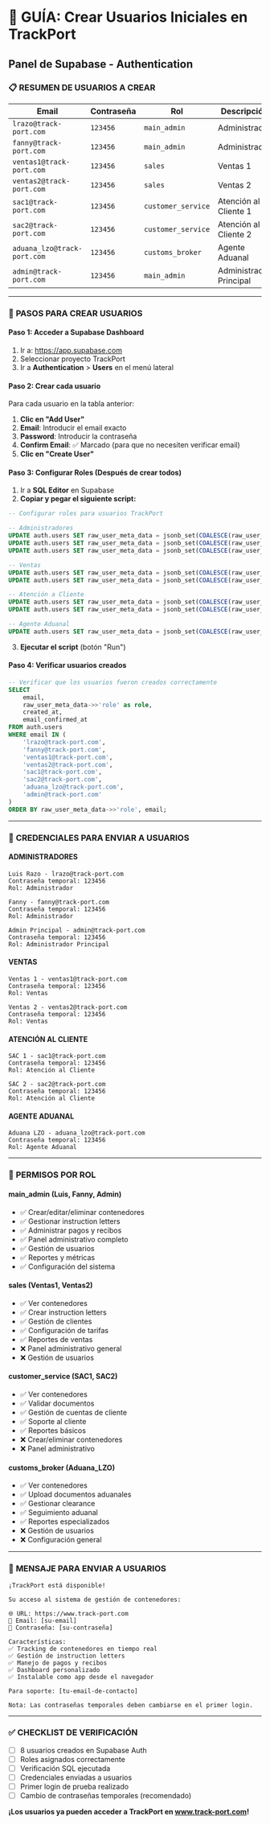 # 👥 GUÍA: Crear Usuarios Iniciales en TrackPort
## Panel de Supabase - Authentication

### 📋 **RESUMEN DE USUARIOS A CREAR**

| Email | Contraseña | Rol | Descripción |
|-------|------------|-----|-------------|
| `lrazo@track-port.com` | `123456` | `main_admin` | Administrador |
| `fanny@track-port.com` | `123456` | `main_admin` | Administrador |
| `ventas1@track-port.com` | `123456` | `sales` | Ventas 1 |
| `ventas2@track-port.com` | `123456` | `sales` | Ventas 2 |
| `sac1@track-port.com` | `123456` | `customer_service` | Atención al Cliente 1 |
| `sac2@track-port.com` | `123456` | `customer_service` | Atención al Cliente 2 |
| `aduana_lzo@track-port.com` | `123456` | `customs_broker` | Agente Aduanal |
| `admin@track-port.com` | `123456` | `main_admin` | Administrador Principal |

---

### 🔧 **PASOS PARA CREAR USUARIOS**

#### **Paso 1: Acceder a Supabase Dashboard**
1. Ir a: https://app.supabase.com
2. Seleccionar proyecto TrackPort
3. Ir a **Authentication** > **Users** en el menú lateral

#### **Paso 2: Crear cada usuario**
Para cada usuario en la tabla anterior:

1. **Clic en "Add User"**
2. **Email**: Introducir el email exacto
3. **Password**: Introducir la contraseña
4. **Confirm Email**: ✅ Marcado (para que no necesiten verificar email)
5. **Clic en "Create User"**

#### **Paso 3: Configurar Roles (Después de crear todos)**
1. Ir a **SQL Editor** en Supabase
2. **Copiar y pegar el siguiente script:**

```sql
-- Configurar roles para usuarios TrackPort

-- Administradores
UPDATE auth.users SET raw_user_meta_data = jsonb_set(COALESCE(raw_user_meta_data, '{}'::jsonb), '{role}', '"main_admin"') WHERE email = 'lrazo@track-port.com';
UPDATE auth.users SET raw_user_meta_data = jsonb_set(COALESCE(raw_user_meta_data, '{}'::jsonb), '{role}', '"main_admin"') WHERE email = 'fanny@track-port.com';
UPDATE auth.users SET raw_user_meta_data = jsonb_set(COALESCE(raw_user_meta_data, '{}'::jsonb), '{role}', '"main_admin"') WHERE email = 'admin@track-port.com';

-- Ventas
UPDATE auth.users SET raw_user_meta_data = jsonb_set(COALESCE(raw_user_meta_data, '{}'::jsonb), '{role}', '"sales"') WHERE email = 'ventas1@track-port.com';
UPDATE auth.users SET raw_user_meta_data = jsonb_set(COALESCE(raw_user_meta_data, '{}'::jsonb), '{role}', '"sales"') WHERE email = 'ventas2@track-port.com';

-- Atención a Cliente
UPDATE auth.users SET raw_user_meta_data = jsonb_set(COALESCE(raw_user_meta_data, '{}'::jsonb), '{role}', '"customer_service"') WHERE email = 'sac1@track-port.com';
UPDATE auth.users SET raw_user_meta_data = jsonb_set(COALESCE(raw_user_meta_data, '{}'::jsonb), '{role}', '"customer_service"') WHERE email = 'sac2@track-port.com';

-- Agente Aduanal
UPDATE auth.users SET raw_user_meta_data = jsonb_set(COALESCE(raw_user_meta_data, '{}'::jsonb), '{role}', '"customs_broker"') WHERE email = 'aduana_lzo@track-port.com';
```

3. **Ejecutar el script** (botón "Run")

#### **Paso 4: Verificar usuarios creados**
```sql
-- Verificar que los usuarios fueron creados correctamente
SELECT 
    email, 
    raw_user_meta_data->>'role' as role, 
    created_at,
    email_confirmed_at
FROM auth.users 
WHERE email IN (
    'lrazo@track-port.com',
    'fanny@track-port.com',
    'ventas1@track-port.com',
    'ventas2@track-port.com',
    'sac1@track-port.com',
    'sac2@track-port.com',
    'aduana_lzo@track-port.com',
    'admin@track-port.com'
)
ORDER BY raw_user_meta_data->>'role', email;
```

---

### 🔐 **CREDENCIALES PARA ENVIAR A USUARIOS**

#### **ADMINISTRADORES**
```
Luis Razo - lrazo@track-port.com
Contraseña temporal: 123456
Rol: Administrador

Fanny - fanny@track-port.com  
Contraseña temporal: 123456
Rol: Administrador

Admin Principal - admin@track-port.com
Contraseña temporal: 123456
Rol: Administrador Principal
```

#### **VENTAS**
```
Ventas 1 - ventas1@track-port.com
Contraseña temporal: 123456
Rol: Ventas

Ventas 2 - ventas2@track-port.com
Contraseña temporal: 123456
Rol: Ventas
```

#### **ATENCIÓN AL CLIENTE**
```
SAC 1 - sac1@track-port.com
Contraseña temporal: 123456
Rol: Atención al Cliente

SAC 2 - sac2@track-port.com
Contraseña temporal: 123456
Rol: Atención al Cliente
```

#### **AGENTE ADUANAL**
```
Aduana LZO - aduana_lzo@track-port.com
Contraseña temporal: 123456
Rol: Agente Aduanal
```

---

### 📱 **PERMISOS POR ROL**

#### **main_admin (Luis, Fanny, Admin)**
- ✅ Crear/editar/eliminar contenedores
- ✅ Gestionar instruction letters
- ✅ Administrar pagos y recibos
- ✅ Panel administrativo completo
- ✅ Gestión de usuarios
- ✅ Reportes y métricas
- ✅ Configuración del sistema

#### **sales (Ventas1, Ventas2)**
- ✅ Ver contenedores
- ✅ Crear instruction letters
- ✅ Gestión de clientes
- ✅ Configuración de tarifas
- ✅ Reportes de ventas
- ❌ Panel administrativo general
- ❌ Gestión de usuarios

#### **customer_service (SAC1, SAC2)**
- ✅ Ver contenedores
- ✅ Validar documentos
- ✅ Gestión de cuentas de cliente
- ✅ Soporte al cliente
- ✅ Reportes básicos
- ❌ Crear/eliminar contenedores
- ❌ Panel administrativo

#### **customs_broker (Aduana_LZO)**
- ✅ Ver contenedores
- ✅ Upload documentos aduanales
- ✅ Gestionar clearance
- ✅ Seguimiento aduanal
- ✅ Reportes especializados
- ❌ Gestión de usuarios
- ❌ Configuración general

---

### 🔔 **MENSAJE PARA ENVIAR A USUARIOS**

```
¡TrackPort está disponible!

Su acceso al sistema de gestión de contenedores:

🌐 URL: https://www.track-port.com
📧 Email: [su-email]
🔑 Contraseña: [su-contraseña]

Características:
✅ Tracking de contenedores en tiempo real
✅ Gestión de instruction letters  
✅ Manejo de pagos y recibos
✅ Dashboard personalizado
✅ Instalable como app desde el navegador

Para soporte: [tu-email-de-contacto]

Nota: Las contraseñas temporales deben cambiarse en el primer login.
```

---

### ✅ **CHECKLIST DE VERIFICACIÓN**

- [ ] 8 usuarios creados en Supabase Auth
- [ ] Roles asignados correctamente 
- [ ] Verificación SQL ejecutada
- [ ] Credenciales enviadas a usuarios
- [ ] Primer login de prueba realizado
- [ ] Cambio de contraseñas temporales (recomendado)

**¡Los usuarios ya pueden acceder a TrackPort en www.track-port.com!**